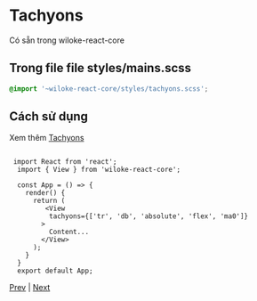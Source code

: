 [4]: ./wiloke-styles.md
[6]: ./css-modules.md

<!-- content -->

# Tachyons

Có sẵn trong wiloke-react-core

## Trong file file styles/mains.scss

```scss
@import '~wiloke-react-core/styles/tachyons.scss';
```

## Cách sử dụng

Xem thêm [Tachyons](https://tachyons.io/)

```tsx

 import React from 'react';
  import { View } from 'wiloke-react-core';

  const App = () => {
    render() {
      return (
         <View
          tachyons={['tr', 'db', 'absolute', 'flex', 'ma0']}
        >
          Content...
        </View>
      );
    }
  }
  export default App;
```

<!-- end of content -->

[Prev][4] | [Next][6]
